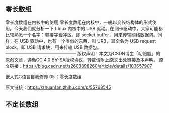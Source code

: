 ## 零长数组

零长度数组在内核中的使用
零长度数组在内核中，一般以变长结构体的形式使用。今天我们就分析一下 Linux 内核中的 USB 驱动。在网卡驱动中，大家可能都比较熟悉一个名字：套接字缓冲区，即 socket buffer，用来传输网络数据包。同样，在 USB 驱动中，也有一个类似的东西，叫 URB，其全名为 USB request block，即 USB 请求块，用来传输 USB 数据包。
————————————————
版权声明：本文为CSDN博主「叨陪鲤」的原创文章，遵循CC 4.0 BY-SA版权协议，转载请附上原文出处链接及本声明。
原文链接：https://blog.csdn.net/s2603898260/article/details/103657907



嵌入式C语言自我修养 05：零长度数组

原文链接：https://zhuanlan.zhihu.com/p/55768545



## 不定长数组



